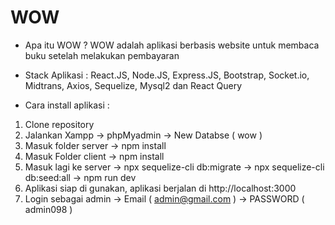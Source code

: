 # WOW

- Apa itu WOW ? WOW adalah aplikasi berbasis website untuk membaca buku setelah melakukan pembayaran

- Stack Aplikasi : React.JS, Node.JS, Express.JS, Bootstrap, Socket.io, Midtrans, Axios, Sequelize, Mysql2 dan React Query

- Cara install aplikasi : 
1. Clone repository
2. Jalankan Xampp -> phpMyadmin -> New Databse ( wow )
3. Masuk folder server -> npm install
4. Masuk Folder client -> npm install
5. Masuk lagi ke server -> npx sequelize-cli db:migrate -> npx sequelize-cli db:seed:all -> npm run dev
6. Aplikasi siap di gunakan, aplikasi berjalan di http://localhost:3000
7. Login sebagai admin -> Email ( admin@gmail.com ) -> PASSWORD ( admin098 )

